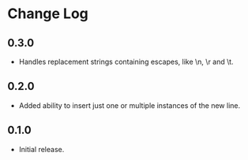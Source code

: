# Change Log

## 0.3.0

* Handles replacement strings containing escapes, like \n, \r and \t.


## 0.2.0

* Added ability to insert just one or multiple instances of the new line.


## 0.1.0

* Initial release.

